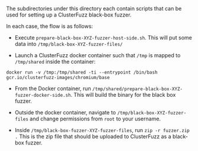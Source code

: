 The subdirectories under this directory each contain scripts that can be used
for setting up a ClusterFuzz black-box fuzzer.

In each case, the flow is as follows:

- Execute `prepare-black-box-XYZ-fuzzer-host-side.sh`. This will put some data
  into `/tmp/black-box-XYZ-fuzzer-files/`

- Launch a ClusterFuzz docker container such that `/tmp` is mapped to
  `/tmp/shared` inside the container:

```
docker run -v /tmp:/tmp/shared -ti --entrypoint /bin/bash gcr.io/clusterfuzz-images/chromium/base
```

- From the Docker container, run
  `/tmp/shared/prepare-black-box-XYZ-fuzzer-docker-side.sh`. This will build the
  binary for the black box fuzzer.

- Outside the docker container, navigate to `/tmp/black-box-XYZ-fuzzer-files`
  and change permissions from `root` to your username.

- Inside `/tmp/black-box-fuzzer-XYZ-fuzzer-files`, run `zip -r fuzzer.zip .`
  This is the zip file that should be uploaded to ClusterFuzz as a black-box
  fuzzer.
